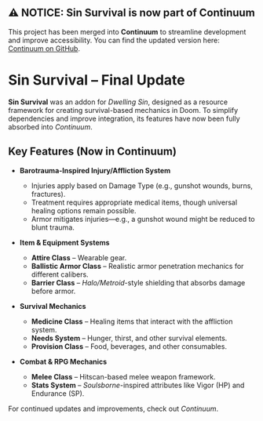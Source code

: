 
## ⚠️ **NOTICE: Sin Survival is now part of Continuum**
This project has been merged into **Continuum** to streamline development and improve accessibility. You can find the updated version here: [Continuum on GitHub](https://github.com/Antinoe/ZDoom-Continuum).

# **Sin Survival – Final Update**

**Sin Survival** was an addon for *Dwelling Sin*, designed as a resource framework for creating survival-based mechanics in Doom. To simplify dependencies and improve integration, its features have now been fully absorbed into *Continuum*.

## **Key Features (Now in Continuum)**

- **Barotrauma-Inspired Injury/Affliction System**
  - Injuries apply based on Damage Type (e.g., gunshot wounds, burns, fractures).  
  - Treatment requires appropriate medical items, though universal healing options remain possible.
  - Armor mitigates injuries—e.g., a gunshot wound might be reduced to blunt trauma.

- **Item & Equipment Systems**
  - **Attire Class** – Wearable gear.
  - **Ballistic Armor Class** – Realistic armor penetration mechanics for different calibers.
  - **Barrier Class** – *Halo/Metroid*-style shielding that absorbs damage before armor.

- **Survival Mechanics**
  - **Medicine Class** – Healing items that interact with the affliction system.
  - **Needs System** – Hunger, thirst, and other survival elements.
  - **Provision Class** – Food, beverages, and other consumables.

- **Combat & RPG Mechanics**
  - **Melee Class** – Hitscan-based melee weapon framework.
  - **Stats System** – *Soulsborne*-inspired attributes like Vigor (HP) and Endurance (SP).

For continued updates and improvements, check out *Continuum*.
